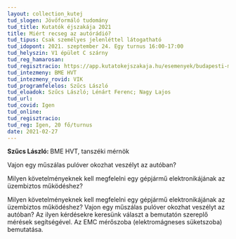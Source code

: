 ```yaml
---
layout: collection_kutej
tud_slogen: Jövőformáló tudomány
tud_title: Kutatók éjszakája 2021
title: Miért recseg az autórádió?
tud_tipus: Csak személyes jelenléttel látogatható
tud_idopont: 2021. szeptember 24. Egy turnus 16:00-17:00
tud_helyszin: V1 épület C szárny
tud_reg_hamarosan:
tud_regisztracio: https://app.kutatokejszakaja.hu/esemenyek/budapesti-muszaki-es-gazdasagtudomanyi-egyetem/miert-recseg-az-autoradio
tud_intezmeny: BME HVT
tud_intezmeny_rovid: VIK
tud_programfelelos: Szűcs László
tud_eloadok: Szűcs László; Lénárt Ferenc; Nagy Lajos
tud_url:
tud_covid: Igen
tud_online:
tud_regisztracio:
tud_reg: Igen, 20 fő/turnus
date: 2021-02-27
---
```


<b> Szűcs László: </b> BME HVT, tanszéki mérnök


Vajon egy műszálas pulóver okozhat veszélyt az autóban? 

Milyen követelményeknek kell megfelelni egy gépjármű elektronikájának az üzembiztos működéshez?

Milyen követelményeknek kell megfelelni egy gépjármű elektronikájának az üzembiztos működéshez? Vajon egy műszálas pulóver okozhat veszélyt az autóban? Az ilyen kérdésekre keresünk választ a bemutatón szereplő mérések segítségével. Az EMC mérőszoba (elektromágneses süketszoba) bemutatása.
<br><br>

